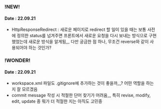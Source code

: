 ### !NEW!
#### Date : 22.09.21 
* HttpResponseRedirect : 새로운 페이지로 redirect 할 일이 있을 때는 보통 사전에 정의한 status를 넘겨주면 프론트에서 새로운 요청을 다시 보내는 방식으로 구현했었는데 새로운 방식을 알게됨,,, 다만 궁금한 점 하나, 무조건 reverse와 같이 사용되어야 하는 것인가?

### !WONDER!
#### Date : 22.09.21
* workspace.xml 파일도 .gitignore에 추가하는 것이 좋을까,,,? 어떤 역할을 하는지 잘 모르겠음
* commit message 작성 시 적절한 단어 찾기가 어려움,,, 특히 revise, modify, edit, update 중 뭐가 더 적절한 지는 아직도 고민중 
